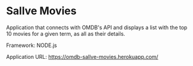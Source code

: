 # Sallve Movies

Application that connects with OMDB's API and displays a list with the top 10 movies for a given term, as all as their details.

Framework: NODE.js

Application URL: https://omdb-sallve-movies.herokuapp.com/
